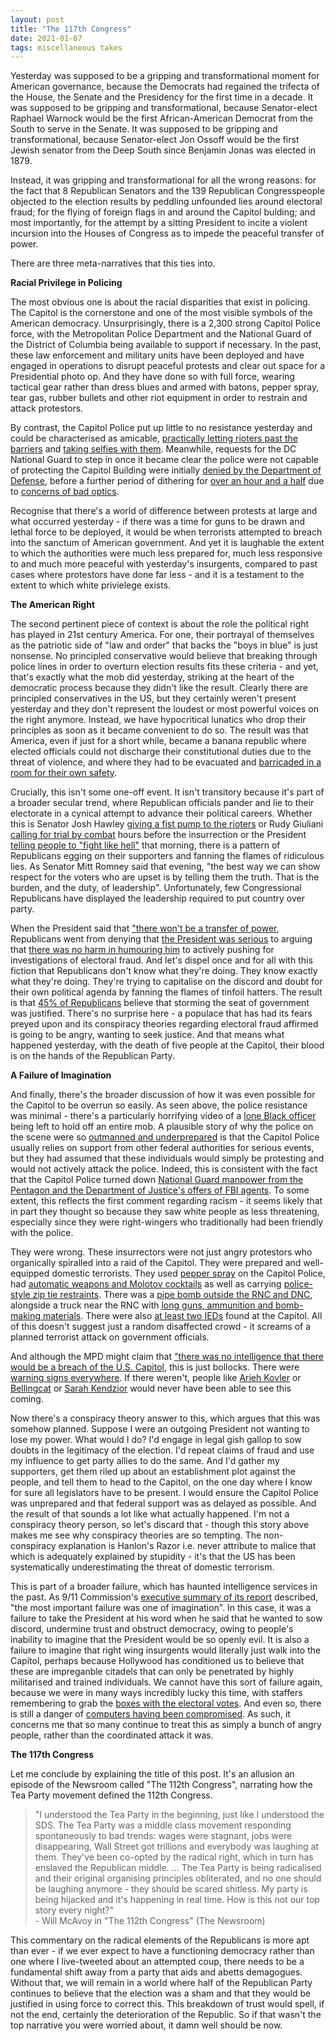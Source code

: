 ```yaml
---
layout: post
title: "The 117th Congress"
date: 2021-01-07
tags: miscellaneous takes 
---
```


Yesterday was supposed to be a gripping and transformational moment for American governance, because the Democrats had regained the trifecta of the House, the Senate and the Presidency for the first time in a decade. It was supposed to be gripping and transformational, because Senator-elect Raphael Warnock would be the first African-American Democrat from the South to serve in the Senate. It was supposed to be gripping and transformational, because Senator-elect Jon Ossoff would be the first Jewish senator from the Deep South since Benjamin Jonas was elected in 1879.

Instead, it was gripping and transformational for all the wrong reasons: for the fact that 8 Republican Senators and the 139 Republican Congresspeople objected to the election results by peddling unfounded lies around electoral fraud; for the flying of foreign flags in and around the Capitol bulding; and most importantly, for the attempt by a sitting President to incite a violent incursion into the Houses of Congress as to impede the peaceful transfer of power.

There are three meta-narratives that this ties into. 

**Racial Privilege in Policing**

The most obvious one is about the racial disparities that exist in policing. The Capitol is the cornerstone and one of the most visible symbols of the American democracy. Unsurprisingly, there is a 2,300 strong Capitol Police force, with the Metropolitan Police Department and the National Guard of the District of Columbia being available to support if necessary. In the past, these law enforcement and military units have been deployed and have engaged in operations to disrupt peaceful protests and clear out space for a Presidential photo op. And they have done so with full force, wearing tactical gear rather than dress blues and armed with batons, pepper spray, tear gas, rubber bullets and other riot equipment in order to restrain and attack protestors.

By contrast, the Capitol Police put up little to no resistance yesterday and could be characterised as amicable, [practically letting rioters past the barriers](https://twitter.com/cevansavenger/status/1346920924310867968) and [taking selfies with them](https://twitter.com/bubbaprog/status/1346920198461419520). Meanwhile, requests for the DC National Guard to step in once it became clear the police were not capable of protecting the Capitol Building were initially [denied by the Department of Defense](https://twitter.com/byaaroncdavis/status/1346908166030766080), before a further period of dithering for [over an hour and a half](https://twitter.com/McCormackJohn/status/1347304394128322577) due to [concerns of bad optics](https://twitter.com/reporterjoe/status/1346913304221016065). 

Recognise that there's a world of difference between protests at large and what occurred yesterday - if there was a time for guns to be drawn and lethal force to be deployed, it would be when terrorists attempted to breach into the sanctum of American government. And yet it is laughable the extent to which the authorities were much less prepared for, much less responsive to and much more peaceful with yesterday's insurgents, compared to past cases where protestors have done far less - and it is a testament to the extent to which white privielege exists. 

**The American Right**

The second pertinent piece of context is about the role the political right has played in 21st century America. For one, their portrayal of themselves as the patriotic side of "law and order" that backs the "boys in blue" is just nonsense. No principled conservative would believe that breaking through police lines in order to overturn election results fits these criteria - and yet, that's exactly what the mob did yesterday, striking at the heart of the democratic process because they didn't like the result. Clearly there are principled conservatives in the US, but they certainly weren't present yesterday and they don't represent the loudest or most powerful voices on the right anymore. Instead, we have hypocritical lunatics who drop their principles as soon as it became convenient to do so. The result was that America, even if just for a short while, became a banana republic where elected officials could not discharge their constitutional duties due to the threat of violence, and where they had to be evacuated and [barricaded in a room for their own safety](https://twitter.com/ragipsoylu/status/1346907414919061509).

Crucially, this isn't some one-off event. It isn't transitory because it's part of a broader secular trend, where Republican officials pander and lie to their electorate in a cynical attempt to advance their political careers. Whether this is Senator Josh Hawley [giving a fist pump to the rioters](https://twitter.com/ManuelQ/status/1346913744736157714) or Rudy Giuliani [calling for trial by combat](https://twitter.com/politico/status/1347228936896450561) hours before the insurrection or the President [telling people to "fight like hell"](https://twitter.com/jacknicas/status/1346917022819524611) that morning, there is a pattern of Republicans egging on their supporters and fanning the flames of ridiculous lies. As Senator Mitt Romney said that evening, "the best way we can show respect for the voters who are upset is by telling them the truth. That is the burden, and the duty, of leadership". Unfortunately, few Congressional Republicans have displayed the leadership required to put country over party. 

When the President said that ["there won't be a transfer of power](https://twitter.com/crampell/status/1347033924774588417), Republicans went from denying that [the President was serious](https://twitter.com/crampell/status/1347033927370895360) to arguing that [there was no harm in humouring him](https://twitter.com/crampell/status/1347033928683696131) to actively pushing for investigations of electoral fraud. And let's dispel once and for all with this fiction that Republicans don't know what they're doing. They know exactly what they're doing. They're trying to capitalise on the discord and doubt for their own political agenda by fanning the flames of tinfoil hatters. The result is that [45% of Republicans](https://twitter.com/crampell/status/1347007675855302656) believe that storming the seat of government was justified. There's no surprise here - a populace that has had its fears preyed upon and its conspiracy theories regarding electoral fraud affirmed is going to be angry, wanting to seek justice. And that means what happened yesterday, with the death of five people at the Capitol, their blood is on the hands of the Republican Party.

**A Failure of Imagination**

And finally, there's the broader discussion of how it was even possible for the Capitol to be overrun so easily. As seen above, the police resistance was minimal - there's a particularly horrifying video of a [lone Black officer](https://twitter.com/igorbobic/status/1346911809274478594) being left to hold off an entire mob. A plausible story of why the police on the scene were so [outmanned and underprepared](https://twitter.com/RyanDEnos/status/1347028542316548097) is that the Capitol Police usually relies on support from other federal authorities for serious events, but they had assumed that these individuals would simply be protesting and would not actively attack the police. Indeed, this is consistent with the fact that the Capitol Police turned down [National Guard manpower from the Pentagon and the Department of Justice's offers of FBI agents](https://twitter.com/JonLemire/status/1347311706196873218). To some extent, this reflects the first comment regarding racism - it seems likely that in part they thought so because they saw white people as less threatening, especially since they were right-wingers who traditionally had been friendly with the police.

They were wrong. These insurrectors were not just angry protestors who organically spiralled into a raid of the Capitol. They were prepared and well-equipped domestic terrorists. They used [pepper spray](https://twitter.com/Tom_Winter/status/1347229429681037316) on the Capitol Police, had [automatic weapons and Molotov cocktails](https://twitter.com/keithlalexander/status/1347289481922162690) as well as carrying [police-style zip tie restraints](https://twitter.com/jsrailton/status/1347011413101998080). There was a [pipe bomb outside the RNC and DNC](https://twitter.com/AnaCabrera/status/1346937843919294467), alongside a truck near the RNC with [long guns, ammunition and bomb-making materials](https://twitter.com/DevlinBarrett/status/1346994538280325120). There were also [at least two IEDs](https://twitter.com/derekwillis/status/1347190874963378177) found at the Capitol. All of this doesn't suggest just a random disaffected crowd - it screams of a planned terrorist attack on government officials.

And although the MPD might claim that ["there was no intelligence that there would be a breach of the U.S. Capitol](https://twitter.com/KarenAttiah/status/1347231494574661632), this is just bollocks. There were [warning signs everywhere](https://www.buzzfeednews.com/article/janelytvynenko/trump-rioters-planned-online). If there weren't, people like [Arieh Kovler](https://twitter.com/ariehkovler/status/1341016471795843080) or [Bellingcat](https://twitter.com/bellingcat/status/1346521411318329344) or [Sarah Kendzior](https://twitter.com/sarahkendzior/status/1346618346364657665) would never have been able to see this coming. 

Now there's a conspiracy theory answer to this, which argues that this was somehow planned. Suppose I were an outgoing President not wanting to lose my power. What would I do? I'd engage in legal gish gallop to sow doubts in the legitimacy of the election. I'd repeat claims of fraud and use my influence to get party allies to do the same. And I'd gather my supporters, get them riled up about an establishment plot against the people, and tell them to head to the Capitol, on the one day where I know for sure all legislators have to be present. I would ensure the Capitol Police was unprepared and that federal support was as delayed as possible. And the result of that sounds a lot like what actually happened. I'm not a conspiracy theory person, so let's discard that - though this story above makes me see why conspiracy theories are so tempting. The non-conspiracy explanation is Hanlon's Razor i.e. never attribute to malice that which is adequately explained by stupidity - it's that the US has been systematically underestimating the threat of domestic terrorism. 

This is part of a broader failure, which has haunted intelligence services in the past. As 9/11 Commission's [executive summary of its report](https://govinfo.library.unt.edu/911/report/911Report_Exec.htm) described, "the most important failure was one of imagination". In this case, it was a failure to take the President at his word when he said that he wanted to sow discord, undermine trust and obstruct democracy, owing to people's inability to imagine that the President would be so openly evil. It is also a failure to imagine that right wing insurgents would literally just walk into the Capitol, perhaps because Hollywood has conditioned us to believe that these are impreganble citadels that can only be penetrated by highly militarised and trained individuals. We cannot have this sort of failure again, because we were in many ways incredibly lucky this time, with staffers remembering to grab the [boxes with the electoral votes](https://twitter.com/thehill/status/1346955728834191360). And even so, there is still a danger of [computers having been compromised](https://twitter.com/marcambinder/status/1346970583934799872). As such, it concerns me that so many continue to treat this as simply a bunch of angry people, rather than the coordinated attack it was. 

**The 117th Congress**

Let me conclude by explaining the title of this post. It's an allusion an episode of the Newsroom called "The 112th Congress", narrating how the Tea Party movement defined the 112th Congress.

> "I understood the Tea Party in the beginning, just like I understood the SDS. The Tea Party was a middle class movement responding spontaneously to bad trends: wages were stagnant, jobs were disappearing, Wall Street got trillions and everybody was laughing at them. They've been co-opted by the radical right, which in turn has enslaved the Republican middle. ... The Tea Party is being radicalised and their original organising principles obliterated, and no one should be laughing anymore - they should be scared shitless. My party is being hijacked and it's happening in real time. How is this not our top story every night?" <br>
> \- Will McAvoy in "The 112th Congress" (The Newsroom)

This commentary on the radical elements of the Republicans is more apt than ever - if we ever expect to have a functioning democracy rather than one where I live-tweeted about an attempted coup, there needs to be a fundamental shift away from a party that aids and abetts demagogues. Without that, we will remain in a world where half of the Republican Party continues to believe that the election was a sham and that they would be justified in using force to correct this. This breakdown of trust would spell, if not the end, certainly the deterioration of the Republic. So if that wasn't the top narrative you were worried about, it damn well should be now.
